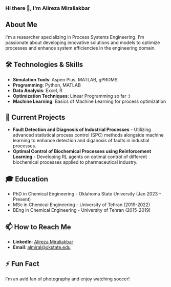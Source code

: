 ### Hi there 👋, I'm Alireza Miraliakbar

## About Me
I'm a researcher specializing in Process Systems Engineering. I'm passionate about developing innovative solutions and models to optimize processes and enhance system efficiencies in the engineering domain.

## 🛠 Technologies & Skills
- **Simulation Tools**: Aspen Plus, MATLAB, gPROMS
- **Programming**: Python, MATLAB
- **Data Analysis**: Excel, R
- **Optimization Techniques**: Linear Programming so far :) 
- **Machine Learning**: Basics of Machine Learning for process optimization

## 🔭 Current Projects
- **Fault Detection and Diagnosis of Industrial Processes** - Utilizing advanced statistical process control (SPC) methods alongside machine learning to enhance detection and diganosis of faults in industial processes.
- **Optimal Control of Biochemical Processes using Reinforcement Learning** - Developing RL agents on optimal control of different biochemical processes applied to pharmaceutical industry.

## 🎓 Education
- PhD in Chemical Engineering - Oklahoma State University (Jan 2023 - Present)
- MSc in Chemical Engineering - University of Tehran (2019-2022)
- BEng in Chemical Engineering - University of Tehran (2015-2019)

<!--## 📰 Publications
Here are a few selected publications:
- Miraliakbar, A., et al. "Title of Your Research Paper." Journal Name, Year. [Link to publication](#)
- Miraliakbar, A., et al. "Title of Another Research Paper." Journal Name, Year. [Link to publication](#) -->

## 📫 How to Reach Me
- **LinkedIn**: [Alireza Miraliakbar]((https://www.linkedin.com/in/alireza-miraliakbar/))
- **Email**: almiral@okstate.edu

## ⚡ Fun Fact
I'm an avid fan of photography and enjoy watching soccer!



<!--
**AlirezaMiraliakbar/AlirezaMiraliakbar** is a ✨ _special_ ✨ repository because its `README.md` (this file) appears on your GitHub profile.

Here are some ideas to get you started:

- 🔭 I’m currently working on ...
- 🌱 I’m currently learning ...
- 👯 I’m looking to collaborate on ...
- 🤔 I’m looking for help with ...
- 💬 Ask me about ...
- 📫 How to reach me: ...
- 😄 Pronouns: ...
- ⚡ Fun fact: ...
-->
